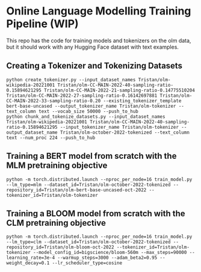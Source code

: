 # Online Language Modelling Training Pipeline (WIP)

This repo has the code for training models and tokenizers on the olm data, but it should work with any Hugging Face dataset with text examples.

## Creating a Tokenizer and Tokenizing Datasets

```
python create_tokenizer.py --input_dataset_names Tristan/olm-wikipedia-20221001 Tristan/olm-CC-MAIN-2022-40-sampling-ratio-0.15894621295 Tristan/olm-CC-MAIN-2022-21-sampling-ratio-0.14775510204 Tristan/olm-CC-MAIN-2022-27-sampling-ratio-0.16142697881 Tristan/olm-CC-MAIN-2022-33-sampling-ratio-0.20 --existing_tokenizer_template bert-base-uncased --output_tokenizer_name Tristan/olm-tokenizer --text_column text --vocab_size 50000 --push_to_hub
python chunk_and_tokenize_datasets.py --input_dataset_names Tristan/olm-wikipedia-20221001 Tristan/olm-CC-MAIN-2022-40-sampling-ratio-0.15894621295 --input_tokenizer_name Tristan/olm-tokenizer --output_dataset_name Tristan/olm-october-2022-tokenized --text_column text --num_proc 224 --push_to_hub
```

## Training a BERT model from scratch with the MLM pretraining objective

```
python -m torch.distributed.launch --nproc_per_node=16 train_model.py --lm_type=mlm --dataset_id=Tristan/olm-october-2022-tokenized --repository_id=Tristan/olm-bert-base-uncased-oct-2022 --tokenizer_id=Tristan/olm-tokenizer
```

## Training a BLOOM model from scratch with the CLM pretraining objective

```
python -m torch.distributed.launch --nproc_per_node=16 train_model.py --lm_type=clm --dataset_id=Tristan/olm-october-2022-tokenized --repository_id=Tristan/olm-bloom-oct-2022 --tokenizer_id=Tristan/olm-tokenizer --model_config_id=bigscience/bloom-560m --max_steps=90000 --learning_rate=3e-4 --warmup_steps=3000 --adam_beta2=0.95 --weight_decay=0.1 --lr_scheduler_type=cosine
```

